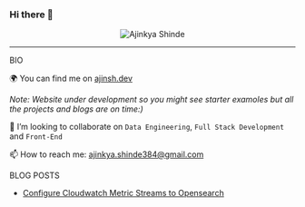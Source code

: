 ### Hi there 👋

<p align="center"> <img src="https://github-readme-stats.vercel.app/api?username=ajinsh&show_icons=true" alt="Ajinkya Shinde" /> </p>

<!--
**ajinsh/ajinsh** is a ✨ _special_ ✨ repository because its `README.md` (this file) appears on your GitHub profile.

Here are some ideas to get you started:

- 🔭 I’m currently working on ...
- 🌱 I’m currently learning ...
- 👯 I’m looking to collaborate on ...

- 🤔 I’m looking for help with ...
- 💬 Ask me about ...
- 📫 How to reach me: ...
- 😄 Pronouns: ...
- ⚡ Fun fact: ...
-->
---



   

BIO

🌍 You can find me on [ajinsh.dev](https://ajinsh.netlify.app/)  

*Note: Website under development so you might see starter examoles but all the projects and blogs are on time:)*

👯 I’m looking to collaborate on `Data Engineering`, `Full Stack Development` and `Front-End` 

📫 How to reach me: ajinkya.shinde384@gmail.com

 
BLOG POSTS

* [Configure Cloudwatch Metric Streams to Opensearch](https://ajinsh.netlify.app/blog/cw-metric-streams-opensearch/)

